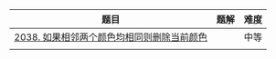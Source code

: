 | 题目                                                         | 题解 | 难度 |
| ------------------------------------------------------------ | ---- | ---- |
| [2038. 如果相邻两个颜色均相同则删除当前颜色](https://leetcode-cn.com/problems/remove-colored-pieces-if-both-neighbors-are-the-same-color/) |      | 中等 |
|                                                              |      |      |


